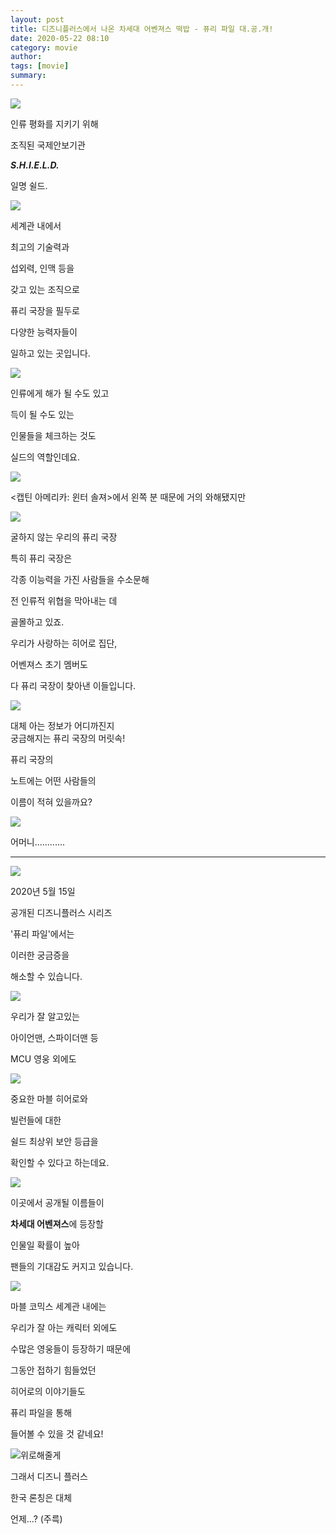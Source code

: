 ```yaml
---
layout: post
title: 디즈니플러스에서 나온 차세대 어벤져스 떡밥 - 퓨리 파일 대.공.개!
date: 2020-05-22 08:10
category: movie
author: 
tags: [movie]
summary: 
---
```


  
![](https://img1.daumcdn.net/thumb/R720x0/?fname=https%3A%2F%2Ft1.daumcdn.net%2Fliveboard%2Fpnn%2F2f9207edb66d4064bacfef884c5ab193.png)

인류 평화를 지키기 위해

조직된 국제안보기관

  

_**S.H.I.E.L.D.**_

  

일명 쉴드.

![](https://img1.daumcdn.net/thumb/R720x0/?fname=https%3A%2F%2Ft1.daumcdn.net%2Fliveboard%2Fpnn%2Fa8fc83121c4f4011a0471ee4baac3b12.jpg)

세계관 내에서

  

최고의 기술력과

섭외력, 인맥 등을

갖고 있는 조직으로

  

퓨리 국장을 필두로

다양한 능력자들이

일하고 있는 곳입니다.

![](https://img1.daumcdn.net/thumb/R720x0/?fname=https%3A%2F%2Ft1.daumcdn.net%2Fliveboard%2Fpnn%2F177cfd721b1044918469883e28712b20.JPG)

인류에게 해가 될 수도 있고

득이 될 수도 있는

  

인물들을 체크하는 것도

실드의 역할인데요.

![](https://img1.daumcdn.net/thumb/R720x0/?fname=https%3A%2F%2Ft1.daumcdn.net%2Fliveboard%2Fpnn%2F4e4e98a1ee7b40c89cbe3be11f7c19b8.jpg)

<캡틴 아메리카: 윈터 솔져>에서 왼쪽 분 때문에 거의 와해됐지만  

![](https://img1.daumcdn.net/thumb/R720x0/?fname=https%3A%2F%2Ft1.daumcdn.net%2Fliveboard%2Fpnn%2Fe5b968bc6c764f67aaf22c38d10608bb.jpg)

굴하지 않는 우리의 퓨리 국장  

특히 퓨리 국장은

각종 이능력을 가진 사람들을 수소문해

전 인류적 위협을 막아내는 데

골몰하고 있죠.

  

우리가 사랑하는 히어로 집단,

어벤져스 초기 멤버도

다 퓨리 국장이 찾아낸 이들입니다.

  

![](https://img1.daumcdn.net/thumb/R720x0/?fname=https%3A%2F%2Ft1.daumcdn.net%2Fliveboard%2Fpnn%2F20bc26804691412e8a854f0cd886a623.jpg)

대체 아는 정보가 어디까진지  
궁금해지는 퓨리 국장의 머릿속!  
  
퓨리 국장의

노트에는 어떤 사람들의

이름이 적혀 있을까요?

![](https://img1.daumcdn.net/thumb/R720x0/?fname=https%3A%2F%2Ft1.daumcdn.net%2Fliveboard%2Fpnn%2F48652885c0dc4f03ae5eac63492abe9e.jpg)

어머니............  

----------

![](https://img1.daumcdn.net/thumb/R720x0/?fname=https%3A%2F%2Ft1.daumcdn.net%2Fliveboard%2Fpnn%2Fb75fadc253e4420ea55bc5054cf6d9f3.png)

2020년 5월 15일

공개된 디즈니플러스 시리즈

'퓨리 파일'에서는

  

이러한 궁금증을

해소할 수 있습니다.

![](https://img1.daumcdn.net/thumb/R720x0/?fname=https%3A%2F%2Ft1.daumcdn.net%2Fliveboard%2Fpnn%2F1c0738afc89746849974471b9776dc05.jpg)

우리가 잘 알고있는

  

아이언맨, 스파이더맨 등

MCU 영웅 외에도

![](https://img1.daumcdn.net/thumb/R720x0/?fname=https%3A%2F%2Ft1.daumcdn.net%2Fliveboard%2Fpnn%2F567f4ce937314384a866035bd33e436e.png)

중요한 마블 히어로와

빌런들에 대한

  

쉴드 최상위 보안 등급을

확인할 수 있다고 하는데요.

![](https://img1.daumcdn.net/thumb/R720x0/?fname=https%3A%2F%2Ft1.daumcdn.net%2Fliveboard%2Fpnn%2Fc248c17d217243129ec68125188b2e09.jpg)

이곳에서 공개될 이름들이

**차세대 어벤져스**에 등장할

인물일 확률이 높아

  

팬들의 기대감도 커지고 있습니다.

![](https://img1.daumcdn.net/thumb/R720x0/?fname=https%3A%2F%2Ft1.daumcdn.net%2Fliveboard%2Fpnn%2F4c3dc78a820b4b588a4fa1e65fe70171.JPG)

마블 코믹스 세계관 내에는  

우리가 잘 아는 캐릭터 외에도

수많은 영웅들이 등장하기 때문에

  

그동안 접하기 힘들었던

히어로의 이야기들도

  

퓨리 파일을 통해

들어볼 수 있을 것 같네요!

![위로해줄게](https://t1.daumcdn.net/liveboard/emoticon/kakaofriends/v2/10006/thum_023x3.png)

그래서 디즈니 플러스

한국 론칭은 대체

언제...? (주륵)
